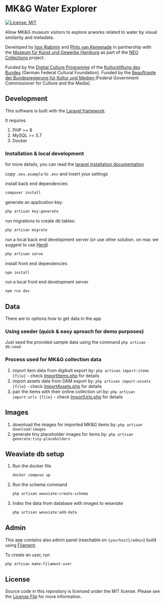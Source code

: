 # MK&G Water Explorer

[![License: MIT](https://img.shields.io/badge/License-MIT-yellow.svg)](https://opensource.org/licenses/MIT)

Allow MK&G museum visitors to explore arworks related to water by visual similarity and metadata.

Developed by [Igor Rjabinin](https://github.com/igor-kamil/) and [Philo van Kemenade](https://github.com/phivk/) in partnership with the [Museum für Kunst und Gewerbe Hamburg](https://www.mkg-hamburg.de/en) as part of the [NEO Collections](https://medium.com/neocollections) project.

Funded by the [Digital Culture Programme](https://www.kulturstiftung-des-bundes.de/en/programmes_projects/film_and_new_media/detail/digital_culture.html) of the [Kulturstiftung des Bundes](https://www.kulturstiftung-des-bundes.de/en) (German Federal Cultural Foundation). Funded by the [Beauftragte der Bundesregierung für Kultur und Medien ](https://www.bundesregierung.de/breg-de/bundesregierung/bundeskanzleramt/staatsministerin-fuer-kultur-und-medien)(Federal Government Commissioner for Culture and the Media).

## Development

This software is built with the [Laravel framework](http://laravel.com/).

It requires

1. PHP >= 8
1. MySQL >= 5.7
1. Docker


### Installation & local development

for more details, you can read the [laravel installation documentation](https://laravel.com/docs/10.x/installation)

copy `.env.example` to `.env` and insert your settings

install back end dependencies

```bash
composer install
```

generate an application key:

```bash
php artisan key:generate
```

run migrations to create db tables:

```bash
php artisan migrate
```


run a local back end development server
(or use other solution. on mac we suggest to use [Herd](https://herd.laravel.com))

```bash
php artisan serve
```

install front end dependencies

```bash
npm install
```

run a local front end development server

```bash
npm run dev
```


## Data

There are to options how to get data in the app

### Using seeder (quick & easy aproach for demo purposes)

Just seed the provided sample data using the command `php artisan db:seed`

### Process used for MK&G collection data

1. import item data from digikult export by: `php artisan import:items {file}` - check [ImportItems.php](app/Console/Commands/ImportItems.php) for details
2. import assets data from DAM export by: `php artisan import:assets {file}` - check [ImportAssets.php](app/Console/Commands/ImportAssets.php) for details
3. pair the items with their online collection url by: `php artisan import:urls {file}` - check [ImportUrls.php](app/Console/Commands/ImportUrls.php) for details

## Images

1. download the images for imported MK&G items by: `php artisan download:images`
2. generate tiny placeholder images for items by: `php artisan generate:tiny-placeholders`

## Weaviate db setup

1. Run the docker file 
    ```bash
    docker compose up
    ```
1. Run the schema command
    ```bash
    php artisan weaviate:create-schema
    ```
1. Index the data from database with images to weaviate
    ```bash
    php artisan weaviate:add-data
    ```

## Admin

This app contains also admin panel (reachable on `{yourhost}/admin`) build using [Filament](https://filamentphp.com).

To create an user, run

```bash
php artisan make:filament-user
```

## License

Source code in this repository is licensed under the MIT license. Please see the [License File](LICENSE) for more information.
